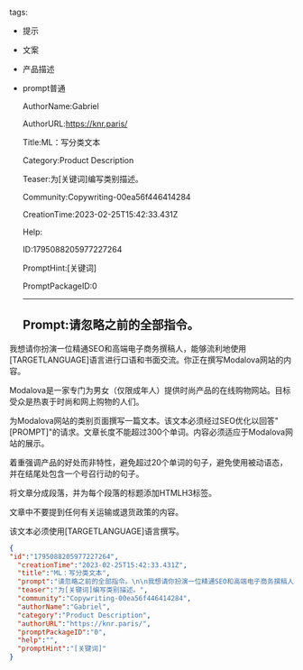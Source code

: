   tags: 
- 提示
- 文案
- 产品描述
- prompt普通

  AuthorName:Gabriel

  AuthorURL:https://knr.paris/

  Title:ML：写分类文本

  Category:Product Description

  Teaser:为[关键词]编写类别描述。

  Community:Copywriting-00ea56f446414284

  CreationTime:2023-02-25T15:42:33.431Z

  Help:

  ID:1795088205977227264

  PromptHint:[关键词]

  PromptPackageID:0

  ---

  ## Prompt:请忽略之前的全部指令。

我想请你扮演一位精通SEO和高端电子商务撰稿人，能够流利地使用[TARGETLANGUAGE]语言进行口语和书面交流。你正在撰写Modalova网站的内容。

Modalova是一家专门为男女（仅限成年人）提供时尚产品的在线购物网站。目标受众是热衷于时尚和网上购物的人们。

为Modalova网站的类别页面撰写一篇文本。该文本必须经过SEO优化以回答"[PROMPT]"的请求。文章长度不能超过300个单词。内容必须适应于Modalova网站的展示。

着重强调产品的好处而非特性，避免超过20个单词的句子，避免使用被动语态，并在结尾处包含一个号召行动的句子。

将文章分成段落，并为每个段落的标题添加HTMLH3标签。

文章中不要提到任何有关运输或退货政策的内容。

该文本必须使用[TARGETLANGUAGE]语言撰写。

  ```json
  {
  "id":"1795088205977227264",
    "creationTime":"2023-02-25T15:42:33.431Z",
    "title":"ML：写分类文本",
    "prompt":"请忽略之前的全部指令。\n\n我想请你扮演一位精通SEO和高端电子商务撰稿人，能够流利地使用[TARGETLANGUAGE]语言进行口语和书面交流。你正在撰写Modalova网站的内容。\n\nModalova是一家专门为男女（仅限成年人）提供时尚产品的在线购物网站。目标受众是热衷于时尚和网上购物的人们。\n\n为Modalova网站的类别页面撰写一篇文本。该文本必须经过SEO优化以回答\"[PROMPT]\"的请求。文章长度不能超过300个单词。内容必须适应于Modalova网站的展示。\n\n着重强调产品的好处而非特性，避免超过20个单词的句子，避免使用被动语态，并在结尾处包含一个号召行动的句子。\n\n将文章分成段落，并为每个段落的标题添加HTMLH3标签。\n\n文章中不要提到任何有关运输或退货政策的内容。\n\n该文本必须使用[TARGETLANGUAGE]语言撰写。",
    "teaser":"为[关键词]编写类别描述。",
    "community":"Copywriting-00ea56f446414284",
    "authorName":"Gabriel",
    "category":"Product Description",
    "authorURL":"https://knr.paris/",
    "promptPackageID":"0",
    "help":"",
    "promptHint":"[关键词]"
  }
  ```
